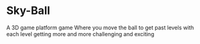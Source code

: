 # Sky-Ball
A 3D game platform game Where you move the ball to get past levels with each level getting more and more challenging and exciting
